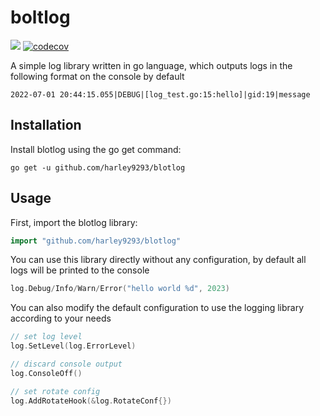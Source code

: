 # boltlog
![](https://github.com/harley9293/blotlog/workflows/Go/badge.svg)
[![codecov](https://codecov.io/gh/harley9293/blotlog/branch/master/graph/badge.svg?token=gLxJw9swlO)](https://codecov.io/gh/harley9293/blotlog)

A simple log library written in go language, which outputs logs in the following format on the console by default

```text
2022-07-01 20:44:15.055|DEBUG|[log_test.go:15:hello]|gid:19|message
```

## Installation

Install blotlog using the go get command:

```shell
go get -u github.com/harley9293/blotlog
```

## Usage

First, import the blotlog library:

```go
import "github.com/harley9293/blotlog"
```

You can use this library directly without any configuration, by default all logs will be printed to the console

```go
log.Debug/Info/Warn/Error("hello world %d", 2023)
```

You can also modify the default configuration to use the logging library according to your needs

```go
// set log level
log.SetLevel(log.ErrorLevel)

// discard console output
log.ConsoleOff()

// set rotate config
log.AddRotateHook(&log.RotateConf{})
```